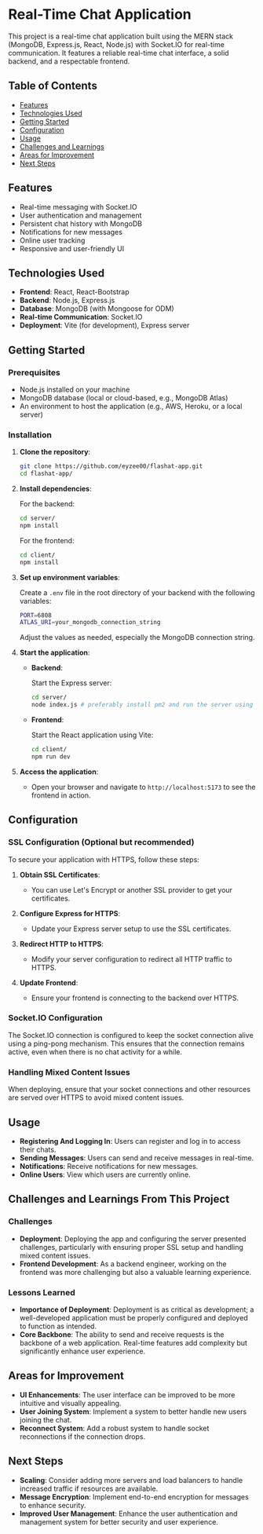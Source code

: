 # Real-Time Chat Application

This project is a real-time chat application built using the MERN stack (MongoDB, Express.js, React, Node.js) with Socket.IO for real-time communication. It features a reliable real-time chat interface, a solid backend, and a respectable frontend.

## Table of Contents

- [Features](#features)
- [Technologies Used](#technologies-used)
- [Getting Started](#getting-started)
- [Configuration](#configuration)
- [Usage](#usage)
- [Challenges and Learnings](#challenges-and-learnings)
- [Areas for Improvement](#areas-for-improvement)
- [Next Steps](#next-steps)

## Features

- Real-time messaging with Socket.IO
- User authentication and management
- Persistent chat history with MongoDB
- Notifications for new messages
- Online user tracking
- Responsive and user-friendly UI

## Technologies Used

- **Frontend**: React, React-Bootstrap
- **Backend**: Node.js, Express.js
- **Database**: MongoDB (with Mongoose for ODM)
- **Real-time Communication**: Socket.IO
- **Deployment**: Vite (for development), Express server

## Getting Started

### Prerequisites

- Node.js installed on your machine
- MongoDB database (local or cloud-based, e.g., MongoDB Atlas)
- An environment to host the application (e.g., AWS, Heroku, or a local server)

### Installation

1. **Clone the repository**:

    ```bash
    git clone https://github.com/eyzee00/flashat-app.git
    cd flashat-app/
    ```

2. **Install dependencies**:

    For the backend:
    
    ```bash
    cd server/
    npm install
    ```
    
    For the frontend:
    
    ```bash
    cd client/
    npm install
    ```

3. **Set up environment variables**:

    Create a `.env` file in the root directory of your backend with the following variables:
    
    ```bash
    PORT=6808
    ATLAS_URI=your_mongodb_connection_string
    ```

    Adjust the values as needed, especially the MongoDB connection string.

4. **Start the application**:

    - **Backend**: 

      Start the Express server:
      
      ```bash
      cd server/
      node index.js # preferably install pm2 and run the server using it
      ```

    - **Frontend**:

      Start the React application using Vite:
      
      ```bash
      cd client/
      npm run dev
      ```

5. **Access the application**:

    - Open your browser and navigate to `http://localhost:5173` to see the frontend in action.

## Configuration

### SSL Configuration (Optional but recommended)

To secure your application with HTTPS, follow these steps:

1. **Obtain SSL Certificates**:
   - You can use Let's Encrypt or another SSL provider to get your certificates.

2. **Configure Express for HTTPS**:
   - Update your Express server setup to use the SSL certificates.

3. **Redirect HTTP to HTTPS**:
   - Modify your server configuration to redirect all HTTP traffic to HTTPS.

4. **Update Frontend**:
   - Ensure your frontend is connecting to the backend over HTTPS.

### Socket.IO Configuration

The Socket.IO connection is configured to keep the socket connection alive using a ping-pong mechanism. This ensures that the connection remains active, even when there is no chat activity for a while.

### Handling Mixed Content Issues

When deploying, ensure that your socket connections and other resources are served over HTTPS to avoid mixed content issues.

## Usage

- **Registering And Logging In**: Users can register and log in to access their chats.
- **Sending Messages**: Users can send and receive messages in real-time.
- **Notifications**: Receive notifications for new messages.
- **Online Users**: View which users are currently online.

## Challenges and Learnings From This Project

### Challenges

- **Deployment**: Deploying the app and configuring the server presented challenges, particularly with ensuring proper SSL setup and handling mixed content issues.
- **Frontend Development**: As a backend engineer, working on the frontend was more challenging but also a valuable learning experience.

### Lessons Learned

- **Importance of Deployment**: Deployment is as critical as development; a well-developed application must be properly configured and deployed to function as intended.
- **Core Backbone**: The ability to send and receive requests is the backbone of a web application. Real-time features add complexity but significantly enhance user experience.

## Areas for Improvement

- **UI Enhancements**: The user interface can be improved to be more intuitive and visually appealing.
- **User Joining System**: Implement a system to better handle new users joining the chat.
- **Reconnect System**: Add a robust system to handle socket reconnections if the connection drops.

## Next Steps

- **Scaling**: Consider adding more servers and load balancers to handle increased traffic if resources are available.
- **Message Encryption**: Implement end-to-end encryption for messages to enhance security.
- **Improved User Management**: Enhance the user authentication and management system for better security and user experience.

